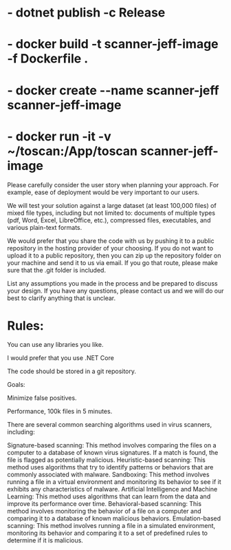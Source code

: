 # - dotnet publish -c Release
# - docker build -t scanner-jeff-image -f Dockerfile .
# - docker create --name scanner-jeff scanner-jeff-image
# - docker run -it -v ~/toscan:/App/toscan scanner-jeff-image

Please carefully consider the user story when planning your approach. For example, ease of deployment would be very important to our users.  
 
We will test your solution against a large dataset (at least 100,000 files) of mixed file types, including but not limited to: documents of multiple types (pdf, Word, Excel, LibreOffice, etc.), compressed files, executables, and various plain-text formats.  
 
We would prefer that you share the code with us by pushing it to a public repository in the hosting provider of your choosing. If you do not want to upload it to a public repository, then you can zip up the repository folder on your machine and send it to us via email. If you go that route, please make sure that the .git folder is included.  
 
List any assumptions you made in the process and be prepared to discuss your design. If you have any questions, please contact us and we will do our best to clarify anything that is unclear.  
 
# Rules:  
 
You can use any libraries you like.  
 
I would prefer that you use .NET Core
 
The code should be stored in a git repository. 
 
Goals:  
 
Minimize false positives.  
 
Performance, 100k files in 5 minutes.  
 


There are several common searching algorithms used in virus scanners, including:

Signature-based scanning: This method involves comparing the files on a computer to a database of known virus signatures. If a match is found, the file is flagged as potentially malicious.
Heuristic-based scanning: This method uses algorithms that try to identify patterns or behaviors that are commonly associated with malware.
Sandboxing: This method involves running a file in a virtual environment and monitoring its behavior to see if it exhibits any characteristics of malware.
Artificial Intelligence and Machine Learning: This method uses algorithms that can learn from the data and improve its performance over time.
Behavioral-based scanning: This method involves monitoring the behavior of a file on a computer and comparing it to a database of known malicious behaviors.
Emulation-based scanning: This method involves running a file in a simulated environment, monitoring its behavior and comparing it to a set of predefined rules to determine if it is malicious.


